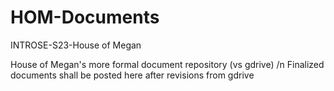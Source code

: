 # HOM-Documents
INTROSE-S23-House of Megan

House of Megan's more formal document repository (vs gdrive) /n
Finalized documents shall be posted here after revisions from gdrive
